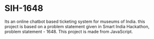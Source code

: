 # SIH-1648
Its an online chatbot based ticketing system for museums of India. this project is based on a problem statement given in Smart India Hackathon, problem statement - 1648.   This project is made from JavaScript.
